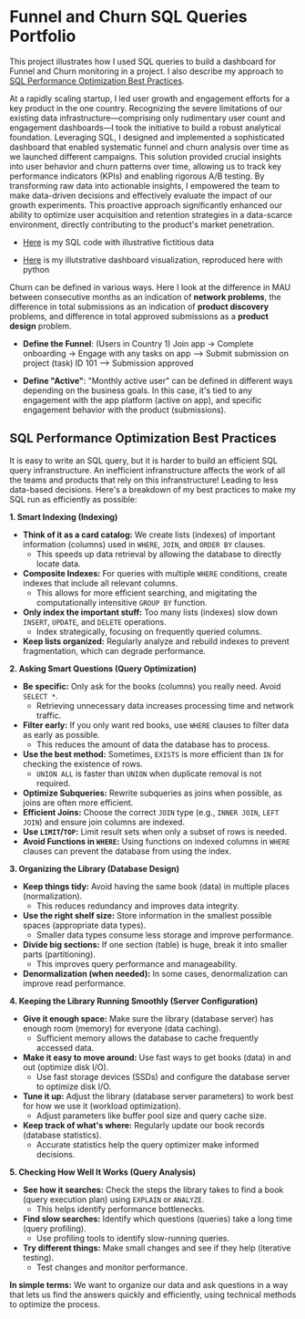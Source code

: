 # Funnel and Churn SQL Queries Portfolio
This project illustrates how I used SQL queries to build a dashboard for Funnel and Churn monitoring in a project. I also describe my approach to [SQL Performance Optimization Best Practices](#sql-performance-optimization-best-practices).

At a rapidly scaling startup, I led user growth and engagement efforts for a key product in the one country. Recognizing the severe limitations of our existing data infrastructure—comprising only rudimentary user count and engagement dashboards—I took the initiative to build a robust analytical foundation. Leveraging SQL, I designed and implemented a sophisticated dashboard that enabled systematic funnel and churn analysis over time as we launched different campaigns. This solution provided crucial insights into user behavior and churn patterns over time, allowing us to track key performance indicators (KPIs) and enabling rigorous A/B testing. By transforming raw data into actionable insights, I empowered the team to make data-driven decisions and effectively evaluate the impact of our growth experiments. This proactive approach significantly enhanced our ability to optimize user acquisition and retention strategies in a data-scarce environment, directly contributing to the product's market penetration.
- [Here](../main/funnelchurn_sql.ipynb) is my SQL code with illustrative fictitious data

- [Here](../main/funnelchurn_visualization_python.ipynb) is my illutstrative dashboard visualization, reproduced here with python

Churn can be defined in various ways. Here I look at the difference in MAU between consecutive months as an indication of **network problems**, the difference in total submissions as an indication of **product discovery** problems, and difference in total approved submissions as a **product design** problem.

- **Define the Funnel**: (Users in Country 1) Join app -> Complete onboarding -> Engage with any tasks on app --> Submit submission on project (task) ID 101 --> Submission approved

- **Define "Active"**: "Monthly active user" can be defined in different ways depending on the business goals. In this case, it's tied to any engagement with the app platform (active on app), and specific engagement behavior with the product (submissions).


## SQL Performance Optimization Best Practices
It is easy to write an SQL query, but it is harder to build an efficient SQL query infranstructure. An inefficient infranstructure affects the work of all the teams and products that rely on this infranstructure! Leading to less data-based decisions. Here's a breakdown of my best practices to make my SQL run as efficiently as possible:

**1. Smart Indexing (Indexing)**

* **Think of it as a card catalog:** We create lists (indexes) of important information (columns) used in `WHERE`, `JOIN`, and `ORDER BY` clauses.
    * This speeds up data retrieval by allowing the database to directly locate data.
* **Composite Indexes:** For queries with multiple `WHERE` conditions, create indexes that include all relevant columns.
    * This allows for more efficient searching, and migitating the computationally intensitive `GROUP BY` function.
* **Only index the important stuff:** Too many lists (indexes) slow down `INSERT`, `UPDATE`, and `DELETE` operations.
    * Index strategically, focusing on frequently queried columns.
* **Keep lists organized:** Regularly analyze and rebuild indexes to prevent fragmentation, which can degrade performance.

**2. Asking Smart Questions (Query Optimization)**

* **Be specific:** Only ask for the books (columns) you really need. Avoid `SELECT *`.
    * Retrieving unnecessary data increases processing time and network traffic.
* **Filter early:** If you only want red books, use `WHERE` clauses to filter data as early as possible.
    * This reduces the amount of data the database has to process.
* **Use the best method:** Sometimes, `EXISTS` is more efficient than `IN` for checking the existence of rows.
    * `UNION ALL` is faster than `UNION` when duplicate removal is not required.
* **Optimize Subqueries:** Rewrite subqueries as joins when possible, as joins are often more efficient.
* **Efficient Joins:** Choose the correct `JOIN` type (e.g., `INNER JOIN`, `LEFT JOIN`) and ensure join columns are indexed.
* **Use `LIMIT`/`TOP`:** Limit result sets when only a subset of rows is needed.
* **Avoid Functions in `WHERE`:** Using functions on indexed columns in `WHERE` clauses can prevent the database from using the index.

**3. Organizing the Library (Database Design)**

* **Keep things tidy:** Avoid having the same book (data) in multiple places (normalization).
    * This reduces redundancy and improves data integrity.
* **Use the right shelf size:** Store information in the smallest possible spaces (appropriate data types).
    * Smaller data types consume less storage and improve performance.
* **Divide big sections:** If one section (table) is huge, break it into smaller parts (partitioning).
    * This improves query performance and manageability.
* **Denormalization (when needed):** In some cases, denormalization can improve read performance.

**4. Keeping the Library Running Smoothly (Server Configuration)**

* **Give it enough space:** Make sure the library (database server) has enough room (memory) for everyone (data caching).
    * Sufficient memory allows the database to cache frequently accessed data.
* **Make it easy to move around:** Use fast ways to get books (data) in and out (optimize disk I/O).
    * Use fast storage devices (SSDs) and configure the database server to optimize disk I/O.
* **Tune it up:** Adjust the library (database server parameters) to work best for how we use it (workload optimization).
    * Adjust parameters like buffer pool size and query cache size.
* **Keep track of what's where:** Regularly update our book records (database statistics).
    * Accurate statistics help the query optimizer make informed decisions.

**5. Checking How Well It Works (Query Analysis)**

* **See how it searches:** Check the steps the library takes to find a book (query execution plan) using `EXPLAIN` or `ANALYZE`.
    * This helps identify performance bottlenecks.
* **Find slow searches:** Identify which questions (queries) take a long time (query profiling).
    * Use profiling tools to identify slow-running queries.
* **Try different things:** Make small changes and see if they help (iterative testing).
    * Test changes and monitor performance.

**In simple terms:** We want to organize our data and ask questions in a way that lets us find the answers quickly and efficiently, using technical methods to optimize the process.
